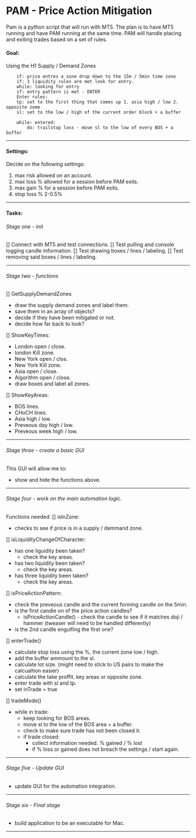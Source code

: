 # PAM - Price Action Mitigation

Pam is a python script that will run with MT5. The plan is to have MT5 running and have PAM running at the same time. PAM will handle placing and exiting trades based on a set of rules.

#### Goal:

Using the H1 Supply / Demand Zones

```
    if: price entres a zone drop down to the 15m / 5min time zone
    if: 3 liquidity rules are met look for entry.
    while: looking for entry
    if: entry pattern is met - ENTER
    Enter rules:
    tp: set to the first thing that comes up 1. asia high / low 2. oppozite zome
    sl: set to the low / high of the current order block + a buffer

    while: entered:
        do: trailstop loss - move sl to the low of every BOS + a buffer
```

---

#### Settings:

Decide on the following settings:

1. max risk allowed on an account.
2. max loss % allowed for a session before PAM exits.
3. max gain % for a session before PAM exits.
4. stop loss % 2-0.5%

---

#### Tasks:

###### Stage one - init

[] Connect with MT5 and test connections.
[] Test pulling and console logging candle information.
[] Test drawing boxes / lines / labeling.
[] Test removing said boxes / lines / labeling.

---

###### Stage two - functions

[] GetSupplyDemandZones

- draw the supply demand zones and label them.
- save them in an array of objects?
- decide if they have been mitigated or not.
- decide how far back to look?

[] ShowKeyTimes:

- London open / close.
- london Kill zone.
- New York open / clos.
- New York Kill zone.
- Asia open / close.
- Algorithm open / close.
- draw boxes and label all zones.

[] ShowKeyAreas:

- BOS lines.
- CHoCH lines.
- Asia high / low.
- Preveous day high / low.
- Preveous week high / low.

---

###### Stage three - create a basic GUI

This GUI will allow me to:

- show and hide the functions above.

---

###### Stage four - work on the main automation logic.

Functions needed:
[] isInZone:

- checks to see if price is in a supply / demmand zone.

[] isLiquidityChangeOfCharacter:

- has one liguidity been taken?
  - check the key areas.
- has two liquidity been taken?
  - check the key areas.
- has three liquidity been taken?
  - check the key areas.

[] isPriceActionPattern:

- check the preveous candle and the current forming candle on the 5min.
- is the first candle on of the price action candles?
  - isPriceActionCandle() - check the candle to see if it matches doji / hammer (tweaser will need to be handled differently)
- is the 2nd candle engulfing the first one?

[] enterTrade()

- calculate stop loss using the %, the current zone low / high.
- add the buffer ammount to the sl.
- calculate lot size. (might need to stick to US pairs to make the calcualtion easier)
- calculate the take proffit. key areas or opposite zone.
- enter trade with sl and tp.
- set inTrade = true

[] tradeMode()

- while in trade:
  - keep looking for BOS areas.
  - move sl to the low of the BOS area + a buffer.
  - check to make sure trade has not been closed it.
  - if trade closed:
    - collect information needed. % gained / % lost
    - if % loss or gained does not breach the settings / start again.

---

###### Stage five - Update GUI

- update GUI for the automation integration.

---

###### Stage six - Final stage

- build application to be an executable for Mac.

---
